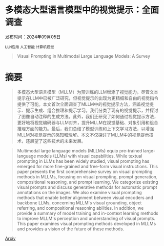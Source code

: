 # 多模态大型语言模型中的视觉提示：全面调查

发布时间：2024年09月05日

`LLM应用` `人工智能` `计算机视觉`

> Visual Prompting in Multimodal Large Language Models: A Survey

# 摘要

> 多模态大型语言模型（MLLM）为预训练的LLM增添了视觉能力。尽管文本提示在LLM中已被广泛研究，但视觉提示的出现为更精细和自由的视觉指令提供了可能。本文首次全面调查了MLLM中的视觉提示方法，涵盖视觉提示、提示生成、组合推理和提示学习。我们分类了现有的视觉提示，并探讨了图像自动注释的生成方法。此外，我们还研究了如何通过视觉提示方法，更好地将视觉编码器与LLM对齐，提升MLLM在视觉基础、对象引用和组合推理方面的能力。最后，我们总结了模型训练和上下文学习方法，以增强MLLM对视觉提示的感知和理解。本文不仅探讨了MLLM中的视觉提示技术，还展望了这些技术的未来发展。

> Multimodal large language models (MLLMs) equip pre-trained large-language models (LLMs) with visual capabilities. While textual prompting in LLMs has been widely studied, visual prompting has emerged for more fine-grained and free-form visual instructions. This paper presents the first comprehensive survey on visual prompting methods in MLLMs, focusing on visual prompting, prompt generation, compositional reasoning, and prompt learning. We categorize existing visual prompts and discuss generative methods for automatic prompt annotations on the images. We also examine visual prompting methods that enable better alignment between visual encoders and backbone LLMs, concerning MLLM's visual grounding, object referring, and compositional reasoning abilities. In addition, we provide a summary of model training and in-context learning methods to improve MLLM's perception and understanding of visual prompts. This paper examines visual prompting methods developed in MLLMs and provides a vision of the future of these methods.

[Arxiv](https://arxiv.org/abs/2409.15310)